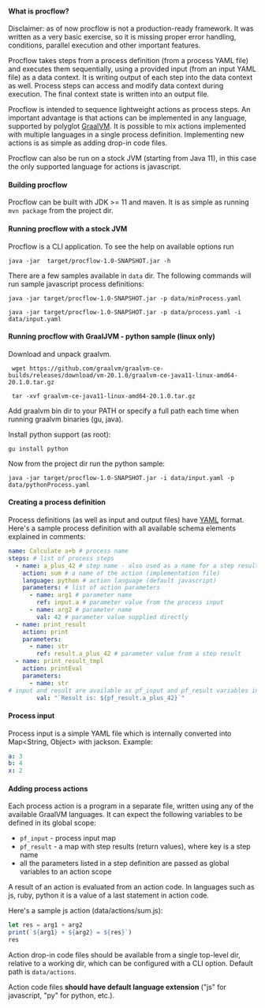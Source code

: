 #### **What is procflow?**
Disclaimer: as of now procflow is not a production-ready framework. It was written as a very basic exercise, so it is missing proper error handling, conditions, parallel execution and other important features.

Procflow takes steps from a process definition (from a process YAML file) and executes them sequentially, using a provided input (from an input YAML file) as a data context. It is writing output of each step into the data context as well. Process steps can access and modify data context during execution. The final context state is written into an output file.

Procflow is intended to sequence lightweight actions as process steps. An important advantage is that actions can be implemented in any language, supported by polyglot [GraalVM](https://www.graalvm.org/). It is possible to mix actions implemented with multiple languages in a single process definition. Implementing new actions is as simple as adding drop-in code files.  

Procflow can also be run on a stock JVM (starting from Java 11), in this case the only supported language for actions is javascript.

#### **Building procflow**
Procflow can be built with JDK >= 11 and maven. It is as simple as running `mvn package` from the project dir.

#### **Running procflow with a stock JVM**
Procflow is a CLI application. To see the help on available options run 

`java -jar  target/procflow-1.0-SNAPSHOT.jar -h`

There are a few samples available in `data` dir. The following commands will run sample javascript process definitions:

`java -jar target/procflow-1.0-SNAPSHOT.jar -p data/minProcess.yaml`     

`java -jar target/procflow-1.0-SNAPSHOT.jar -p data/process.yaml -i data/input.yaml`

#### **Running procflow with GraalJVM - python sample (linux only)**
Download and unpack graalvm.

` wget https://github.com/graalvm/graalvm-ce-builds/releases/download/vm-20.1.0/graalvm-ce-java11-linux-amd64-20.1.0.tar.gz`

` tar -xvf graalvm-ce-java11-linux-amd64-20.1.0.tar.gz`

Add graalvm bin dir to your PATH or specify a full path each time when running graalvm binaries (gu, java).

Install python support (as root):

`gu install python` 

Now from the project dir run the python sample:

`java -jar target/procflow-1.0-SNAPSHOT.jar -i data/input.yaml -p data/pythonProcess.yaml`    

#### **Creating a process definition**
Process definitions (as well as input and output files) have [YAML](https://yaml.org/spec/1.2/spec.html) format. Here's a sample process definition with all available schema elements explained in comments:
```yaml
name: Calculate a+b # process name
steps: # list of process steps
  - name: a_plus_42 # step name - also used as a name for a step result var
    action: sum # a name of the action (implementation file)
    language: python # action language (default javascript)
    parameters: # list of action parameters 
      - name: arg1 # parameter name
        ref: input.a # parameter value from the process input
      - name: arg2 # parameter name
        val: 42 # parameter value supplied directly
  - name: print_result
    action: print 
    parameters:  
      - name: str 
        ref: result.a_plus_42 # parameter value from a step result
  - name: print_result_tmpl
    action: printEval 
    parameters:
      - name: str 
# input and result are available as pf_input and pf_result variables inside action code  
        val: "`Result is: ${pf_result.a_plus_42}`" 
```

#### **Process input**
Process input is a simple YAML file which is internally converted into Map<String, Object> with jackson. Example:
```yaml
a: 3
b: 4
x: 2
```
#### **Adding process actions**
Each process action is a program in a separate file, written using any of the available GraalVM languages. It can expect the following variables to be defined in its global scope:
* `pf_input` - process input map
* `pf_result` - a map with step results (return values), where key is a step name
* all the parameters listed in a step definition are passed as global variables to an action scope

A result of an action is evaluated from an action code. In languages such as js, ruby, python it is a value of a last statement in action code. 

Here's a sample js action (data/actions/sum.js):
```javascript
let res = arg1 + arg2
print(`${arg1} + ${arg2} = ${res}`)
res
```

Action drop-in code files should be available from a single top-level dir, relative to a working dir, which can be configured with a CLI option. Default path is `data/actions`.

Action code files **should have default language extension** ("js" for javascript, "py" for python, etc.).   
 